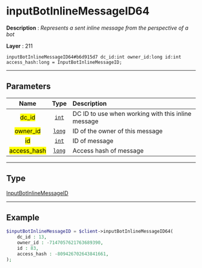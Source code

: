 # inputBotInlineMessageID64

**Description** : *Represents a sent inline message from the perspective of a bot*

**Layer** : 211

```tl
inputBotInlineMessageID64#b6d915d7 dc_id:int owner_id:long id:int access_hash:long = InputBotInlineMessageID;
```

---

## Parameters

| Name | Type | Description |
| :---: | :---: | :--- |
| <mark>dc_id</mark> | [`int`](type/int) | DC ID to use when working with this inline message |
| <mark>owner_id</mark> | [`long`](type/long) | ID of the owner of this message |
| <mark>id</mark> | [`int`](type/int) | ID of message |
| <mark>access_hash</mark> | [`long`](type/long) | Access hash of message |

---

## Type

[InputBotInlineMessageID](type/InputBotInlineMessageID)

---

## Example

```php
$inputBotInlineMessageID = $client->inputBotInlineMessageID64(
	dc_id : 13,
	owner_id : -7147057621763689390,
	id : 83,
	access_hash : -809426702643841661,
);
```